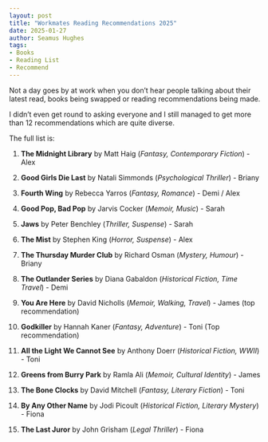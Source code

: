```yaml
---
layout: post
title: "Workmates Reading Recommendations 2025"
date: 2025-01-27
author: Seamus Hughes
tags:
- Books
- Reading List
- Recommend
---
```

Not a day goes by at work when you don’t hear people talking about their latest read, books being swapped or reading recommendations being made.

I didn’t even get round to asking everyone and I still managed to get more than 12 recommendations which are quite diverse.

The full list is:

1. **The Midnight Library** by Matt Haig (*Fantasy, Contemporary Fiction*) - Alex
  
2. **Good Girls Die Last** by Natali Simmonds (*Psychological Thriller*) - Briany

3. **Fourth Wing** by Rebecca Yarros (*Fantasy, Romance*) - Demi / Alex

4. **Good Pop, Bad Pop** by Jarvis Cocker (*Memoir, Music*) - Sarah

5. **Jaws** by Peter Benchley (*Thriller, Suspense*) - Sarah

6. **The Mist** by Stephen King (*Horror, Suspense*) - Alex

7. **The Thursday Murder Club** by Richard Osman (*Mystery, Humour*) - Briany

8. **The Outlander Series** by Diana Gabaldon (*Historical Fiction, Time Travel*) - Demi

9. **You Are Here** by David Nicholls (*Memoir, Walking, Travel*) - James (top recommendation)

10. **Godkiller** by Hannah Kaner (*Fantasy, Adventure*) - Toni (Top recommendation)

11. **All the Light We Cannot See** by Anthony Doerr (*Historical Fiction, WWII*) - Toni

12. **Greens from Burry Park** by Ramla Ali (*Memoir, Cultural Identity*) - James

13. **The Bone Clocks** by David Mitchell (*Fantasy, Literary Fiction*) - Toni

14. **By Any Other Name** by Jodi Picoult (*Historical Fiction, Literary Mystery*) - Fiona

15. **The Last Juror** by John Grisham (*Legal Thriller*) - Fiona